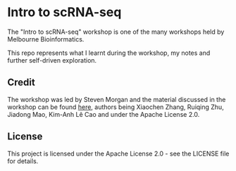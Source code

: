 # Intro to scRNA-seq

The "Intro to scRNA-seq" workshop is one of the many workshops held by Melbourne Bioinformatics.

This repo represents what I learnt during the workshop, my notes and further self-driven exploration.

## Credit

The workshop was led by Steven Morgan and the material discussed in the workshop can be found [here](https://melbintgen.github.io/Intro-to-scRNA-seq-analysis/scRNAseq_workshop.html), authors being Xiaochen Zhang, Ruiqing Zhu, Jiadong Mao, Kim-Anh Lê Cao and under the Apache License 2.0.

## License

This project is licensed under the Apache License 2.0 - see the LICENSE file for details.

